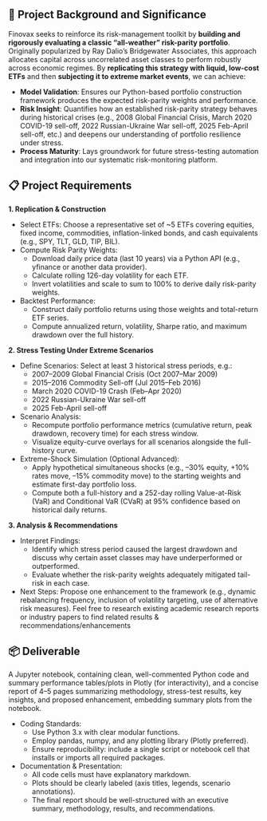 ## 🎯 Project Background and Significance
Finovax seeks to reinforce its risk-management toolkit by **building and rigorously evaluating a classic “all-weather” risk-parity portfolio**. Originally popularized by Ray Dalio’s Bridgewater Associates, this approach allocates capital across uncorrelated asset classes to perform robustly across economic regimes. By **replicating this strategy with liquid, low-cost ETFs** and then **subjecting it to extreme market events**, we can achieve:
- **Model Validation**: Ensures our Python-based portfolio construction framework produces the expected risk-parity weights and performance.
- **Risk Insight**: Quantifies how an established risk-parity strategy behaves during historical crises (e.g., 2008 Global Financial Crisis, March 2020 COVID-19 sell-off, 2022 Russian-Ukraine War sell-off, 2025 Feb-April sell-off, etc.) and deepens our understanding of portfolio resilience under stress.
- **Process Maturity**: Lays groundwork for future stress-testing automation and integration into our systematic risk-monitoring platform.

## 📋 Project Requirements
**1. Replication & Construction**
- Select ETFs: Choose a representative set of ~5 ETFs covering equities, fixed income, commodities, inflation-linked bonds, and cash equivalents (e.g., SPY, TLT, GLD, TIP, BIL).
- Compute Risk Parity Weights:
    - Download daily price data (last 10 years) via a Python API (e.g., yfinance or another data provider).
    - Calculate rolling 126-day volatility for each ETF.
    - Invert volatilities and scale to sum to 100% to derive daily risk-parity weights.
- Backtest Performance:
    - Construct daily portfolio returns using those weights and total-return ETF series.
    - Compute annualized return, volatility, Sharpe ratio, and maximum drawdown over the full history.

**2. Stress Testing Under Extreme Scenarios**
- Define Scenarios: Select at least 3 historical stress periods, e.g.:
    - 2007–2009 Global Financial Crisis (Oct 2007–Mar 2009)
    - 2015–2016 Commodity Sell-off (Jul 2015–Feb 2016)
    - March 2020 COVID-19 Crash (Feb–Apr 2020)
    - 2022 Russian-Ukraine War sell-off
    - 2025 Feb-April sell-off
- Scenario Analysis:
    - Recompute portfolio performance metrics (cumulative return, peak drawdown, recovery time) for each stress window.
    - Visualize equity-curve overlays for all scenarios alongside the full-history curve.
- Extreme-Shock Simulation (Optional Advanced):
    - Apply hypothetical simultaneous shocks (e.g., –30% equity, +10% rates move, –15% commodity move) to the starting weights and estimate first-day portfolio loss.
    - Compute both a full-history and a 252-day rolling Value-at-Risk (VaR) and Conditional VaR (CVaR) at 95% confidence based on historical daily returns.

**3. Analysis & Recommendations**
- Interpret Findings:
    - Identify which stress period caused the largest drawdown and discuss why certain asset classes may have underperformed or outperformed.
    - Evaluate whether the risk-parity weights adequately mitigated tail-risk in each case.
- Next Steps:
Propose one enhancement to the framework (e.g., dynamic rebalancing frequency, inclusion of volatility targeting, use of alternative risk measures). Feel free to research existing academic research reports or industry papers to find related results & recommendations/enhancements

## 📦 Deliverable
A Jupyter notebook, containing clean, well-commented Python code and summary performance tables/plots in Plotly (for interactivity), and a concise report of 4–5 pages summarizing methodology, stress-test results, key insights, and proposed enhancement, embedding summary plots from the notebook.
- Coding Standards:
    - Use Python 3.x with clear modular functions.
    - Employ pandas, numpy, and any plotting library (Plotly preferred).
    - Ensure reproducibility: include a single script or notebook cell that installs or imports all required packages.
- Documentation & Presentation:
    - All code cells must have explanatory markdown.
    - Plots should be clearly labeled (axis titles, legends, scenario annotations).
    - The final report should be well-structured with an executive summary, methodology, results, and recommendations.